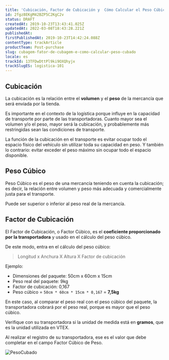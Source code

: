 ```yaml
---
title: 'Cubicación, Factor de Cubicación y  Cómo Calcular el Peso Cúbico'
id: 2fgz8EKgM42BZP5C2KgC2v
status: DRAFT
createdAt: 2019-10-23T13:43:41.025Z
updatedAt: 2022-03-08T18:43:28.221Z
publishedAt: 
firstPublishedAt: 2019-10-23T14:42:24.088Z
contentType: trackArticle
productTeam: Post-purchase
slug: cubagem-fator-de-cubagem-e-como-calcular-peso-cubado
locale: es
trackId: 13TFDwDttPl9ki9OXQhyjx
trackSlugES: logistica-101
---
```


## Cubicación 
La cubicación es la relación entre el __volumen__ y el __peso__ de la mercancía que será enviada por la tienda.

Es importante en el contexto de la logística porque influye en la capacidad de transporte por parte de las transportadoras. Cuanto mayor sea el volumen y/o el peso, mayor será la cubicación, y probablemente más restringidas sean las condiciones de transporte.

La función de la cubicación en el transporte es evitar ocupar todo el espacio físico del vehículo sin utilizar toda su capacidad en peso. Y también lo contrario: evitar exceder el peso máximo sin ocupar todo el espacio disponible.

## Peso Cúbico

Peso Cúbico es el peso de una mercancía teniendo en cuenta la cubicación; es decir, la relación entre volumen y peso más adecuada y comercialmente justa para el transporte.

Puede ser superior o inferior al peso real de la mercancía. 

## Factor de Cubicación 

El Factor de Cubicación, o Factor Cúbico, es el __coeficiente proporcionado por la transportadora__ y usado en el cálculo del peso cúbico.

De este modo, entra en el cálculo del peso cúbico:
> Longitud x Anchura X Altura X Factor de cubicación

Ejemplo:

- Dimensiones del paquete: 50cm x 60cm x 15cm
- Peso real del paquete: 9kg
- Factor de cubicación: 0,167
- Peso cúbico = `50cm * 60cm * 15cm * 0,167` = __7,5kg__

En este caso, al comparar el peso real con el peso cúbico del paquete, la transportadora cobrará por el peso real, porque es mayor que el peso cúbico.

<div class="alert alert-warning">
Verifique con su transportadora si la unidad de medida está en <strong>gramos</strong>,  que es la unidad utilizada en VTEX.
</div>

Al realizar el registro de su transportadora, ese es el valor que debe completar  en el campo Factor Cúbico de Peso.


![PesoCubado](//images.contentful.com/alneenqid6w5/ZzHF9fwwec6c6m2AiyYGS/37343a8bb4858cdf296f5a3c450567f3/PesoCubado.png)
